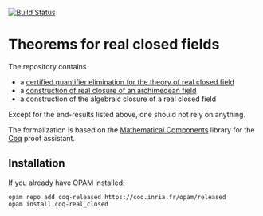 [![Build Status](https://travis-ci.org/math-comp/real_closed.svg?branch=master)](https://travis-ci.org/math-comp/real-closed)

# Theorems for real closed fields
The repository contains
- a
  [certified quantifier elimination for the theory of real closed field](https://hal.inria.fr/inria-00593738v4)
- a [construction of real closure of an archimedean field](https://hal.inria.fr/hal-00671809v2)
- a construction of the algebraic closure of a real closed field

Except for the end-results listed above, one should not rely on anything.

The formalization is based on the [Mathematical Components](https://github.com/math-comp/math-comp)
library for the [Coq](https://coq.inria.fr) proof assistant.

## Installation

If you already have OPAM installed:

```
opam repo add coq-released https://coq.inria.fr/opam/released
opam install coq-real_closed
```
